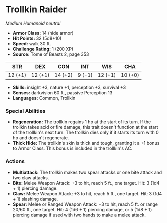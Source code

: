 # Trollkin Raider

*Medium* *Humanoid* *neutral*

- **Armor Class:** 14 (hide armor)
- **Hit Points:** 32 (5d8+10)
- **Speed:** walk 30 ft.
- **Challenge Rating:** 1 (200 XP)
- **Source:** Tome of Beasts 2, page 353

| STR | DEX | CON | INT | WIS | CHA |
| --- | --- | --- | --- | --- | --- |
| 12 (+1) | 12 (+1) | 14 (+2) | 9 (-1) | 12 (+1) | 10 (+0) |

- **Skills:** insight +3, nature +1, perception +3, survival +3
- **Senses:** darkvision 60 ft., passive Perception 13
- **Languages:** Common, Trollkin

### Special Abilities

- **Regeneration:** The trollkin regains 1 hp at the start of its turn. If the trollkin takes acid or fire damage, this trait doesn't function at the start of the trollkin's next turn. The trollkin dies only if it starts its turn with 0 hp and doesn't regenerate.
- **Thick Hide:** The trollkin's skin is thick and tough, granting it a +1 bonus to Armor Class. This bonus is included in the trollkin's AC.

### Actions

- **Multiattack:** The trollkin makes two spear attacks or one bite attack and two claw attacks.
- **Bite:** Melee Weapon Attack: +3 to hit, reach 5 ft., one target. Hit: 3 (1d4 + 1) piercing damage.
- **Claw:** Melee Weapon Attack: +3 to hit, reach 5 ft., one target. Hit: 3 (1d4 + 1) slashing damage.
- **Spear:** Melee or Ranged Weapon Attack: +3 to hit, reach 5 ft. or range 20/60 ft., one target. Hit: 4 (1d6 + 1) piercing damage, or 5 (1d8 + 1) piercing damage if used with two hands to make a melee attack.


